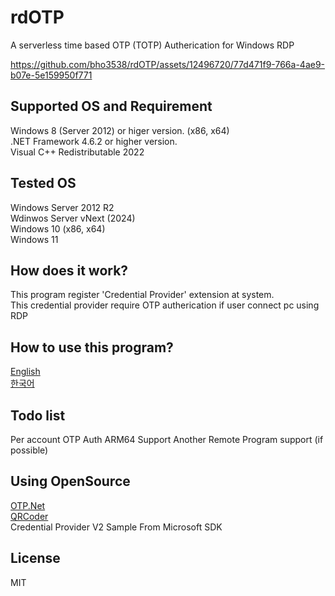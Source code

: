 # rdOTP
A serverless time based OTP (TOTP) Autherication for Windows RDP

https://github.com/bho3538/rdOTP/assets/12496720/77d471f9-766a-4ae9-b07e-5e159950f771

## Supported OS and Requirement
Windows 8 (Server 2012) or higer version. (x86, x64)\
.NET Framework 4.6.2 or higher version.\
Visual C++ Redistributable 2022

## Tested OS
Windows Server 2012 R2\
Wdinwos Server vNext (2024)\
Windows 10 (x86, x64)\
Windows 11

## How does it work?
This program register 'Credential Provider' extension at system.\
This credential provider require OTP autherication if user connect pc using RDP

## How to use this program?
[English](https://github.com/bho3538/rdOTP/blob/master/manual_en.md)\
[한국어](https://github.com/bho3538/rdOTP/blob/master/manual_ko.md)

## Todo list
Per account OTP Auth
ARM64 Support
Another Remote Program support (if possible)

## Using OpenSource
[OTP.Net](https://github.com/kspearrin/Otp.NET)\
[QRCoder](https://github.com/codebude/QRCoder)\
Credential Provider V2 Sample From Microsoft SDK

## License
MIT
